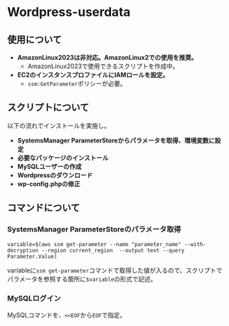 # Wordpress-userdata
## 使用について
* __AmazonLinux2023は非対応。AmazonLinux2での使用を推奨。__
    * AmazonLinux2023で使用できるスクリプトを作成中。
* __EC2のインスタンスプロファイルにIAMロールを設定。__
    * ` ssm:GetParameter `ポリシーが必要。
  
## スクリプトについて
以下の流れでインストールを実施し。
* __SystemsManager ParameterStoreからパラメータを取得、環境変数に設定__
* __必要なパッケージのインストール__
* __MySQLユーザーの作成__
* __Wordpressのダウンロード__
* __wp-config.phpの修正__


## コマンドについて
### SystemsManager ParameterStoreのパラメータ取得
```
variable=$(aws ssm get-parameter --name "parameter_name" --with-decryption --region current_region  --output text --query Parameter.Value)
```
variableに` ssm get-parameter `コマンドで取得した値が入るので、スクリプトでパラメータを参照する箇所に` $variable `の形式で記述。

### MySQLログイン
MySQLコマンドを、` <<EOF `から` EOF `で指定。